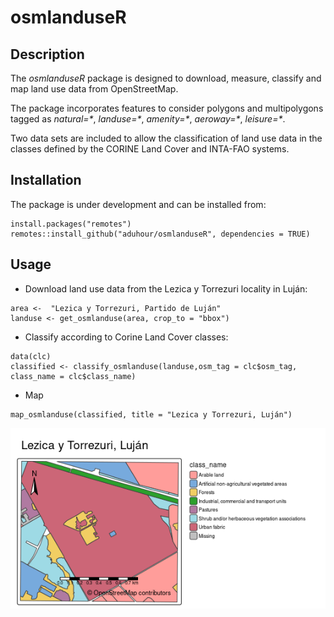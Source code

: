 # osmlanduseR

## Description

The *osmlanduseR* package is designed to download, measure, 
classify and map land use data from OpenStreetMap.

The package incorporates features to consider polygons
and multipolygons tagged as _natural=\*_, _landuse=\*_, _amenity=\*_,
_aeroway=\*_, _leisure=\*_.

Two data sets are included to allow the classification of land use data in
the classes defined by the CORINE Land Cover and INTA-FAO systems.


## Installation

The package is under development and can be installed from:

```
install.packages("remotes")
remotes::install_github("aduhour/osmlanduseR", dependencies = TRUE)
```

## Usage

- Download land use data from the Lezica y Torrezuri locality in Luján:

```
area <-  "Lezica y Torrezuri, Partido de Luján"
landuse <- get_osmlanduse(area, crop_to = "bbox")
```


- Classify according to Corine Land Cover classes: 

```
data(clc)
classified <- classify_osmlanduse(landuse,osm_tag = clc$osm_tag,
class_name = clc$class_name)
```

- Map

```
map_osmlanduse(classified, title = "Lezica y Torrezuri, Luján")
```

![](img/lezicamap.png )
